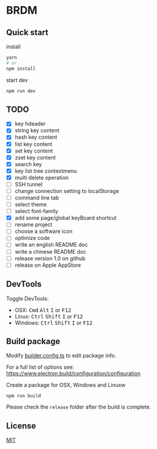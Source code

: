 # BRDM
## Quick start
install
```bash
yarn
# or
npm install
```

start dev
```bash
npm run dev
```

## TODO
- [x] key hdeader
- [x] string key content
- [x] hash key content
- [x] list key content
- [x] set key content
- [x] zset key content
- [x] search key
- [x] key list tree contextmenu
- [x] multi delete operation
- [ ] SSH tunnel
- [ ] change connection setting to localStorage
- [ ] command line tab
- [ ] select theme
- [ ] select font-family
- [x] add some page/global keyBoard shortcut
- [ ] rename project
- [ ] choose a software icon
- [ ] optimize code
- [ ] write an english README doc
- [ ] write a chinese README doc
- [ ] release version 1.0 on github
- [ ] release on Apple AppStore

## DevTools

Toggle DevTools:

* OSX: <kbd>Cmd</kbd> <kbd>Alt</kbd> <kbd>I</kbd> or <kbd>F12</kbd>
* Linux: <kbd>Ctrl</kbd> <kbd>Shift</kbd> <kbd>I</kbd> or <kbd>F12</kbd>
* Windows: <kbd>Ctrl</kbd> <kbd>Shift</kbd> <kbd>I</kbd> or <kbd>F12</kbd>

## Build package

Modify [builder.config.ts](./build/builder.config.ts) to edit package info.

For a full list of options see: https://www.electron.build/configuration/configuration

Create a package for OSX, Windows and Linuxw
```
npm run build
```

Please check the `release` folder after the build is complete.



## License
[MIT](./LICENSE)
